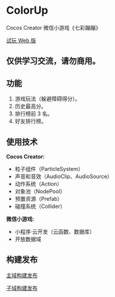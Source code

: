 # ColorUp
Cocos Creator 微信小游戏《七彩蹦蹦》

[试玩 Web 版](https://shichaohui.github.io/game/ColorUp/web-desktop/index.html)

## 仅供学习交流，请勿商用。

## 功能

1. 游戏玩法（躲避障碍得分）。
2. 历史最高分。
3. 排行榜前 3 名。
4. 好友排行榜。

## 使用技术

**Cocos Creator:**
* 粒子组件（ParticleSystem）
* 声音和音效（AudioClip、AudioSource）
* 动作系统（Action）
* 对象池（NodePool）
* 预置资源（Prefab）
* 碰撞系统（Collider）

**微信小游戏:**
* 小程序·云开发（云函数、数据库）
* 开放数据域

## 构建发布

[主域构建发布](./ColorUp/README.md)

[子域构建发布](./ColorUpWXOpen/README.md)
